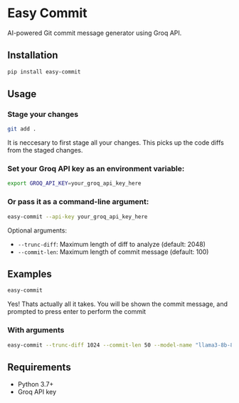 # Easy Commit

AI-powered Git commit message generator using Groq API.

## Installation

```bash
pip install easy-commit
```

## Usage

### Stage your changes
```bash
git add .
```
It is neccesary to first stage all your changes. This picks up the code diffs from the staged changes.

### Set your Groq API key as an environment variable:
```bash
export GROQ_API_KEY=your_groq_api_key_here
```

### Or pass it as a command-line argument:
```bash
easy-commit --api-key your_groq_api_key_here
```

Optional arguments:
- `--trunc-diff`: Maximum length of diff to analyze (default: 2048)
- `--commit-len`: Maximum length of commit message (default: 100)

## Examples
```bash
easy-commit
```
Yes! Thats actually all it takes. You will be shown the commit message, and prompted to press enter to perform the commit

### With arguments
```bash
easy-commit --trunc-diff 1024 --commit-len 50 --model-name "llama3-8b-8192"
```

## Requirements
- Python 3.7+
- Groq API key